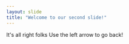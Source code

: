 ```yaml
---
layout: slide
title: "Welcome to our second slide!"
---
```

It's all right folks
Use the left arrow to go back!
